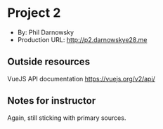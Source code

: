 # Project 2
+ By: Phil Darnowsky
+ Production URL: <http://p2.darnowskye28.me>

## Outside resources
VueJS API documentation <https://vuejs.org/v2/api/>

## Notes for instructor
Again, still sticking with primary sources.

